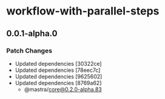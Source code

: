 # workflow-with-parallel-steps

## 0.0.1-alpha.0

### Patch Changes

- Updated dependencies [30322ce]
- Updated dependencies [78eec7c]
- Updated dependencies [9625602]
- Updated dependencies [8769a62]
  - @mastra/core@0.2.0-alpha.83
